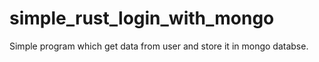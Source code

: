 # simple_rust_login_with_mongo
Simple program which get data from user and store it in mongo databse.
